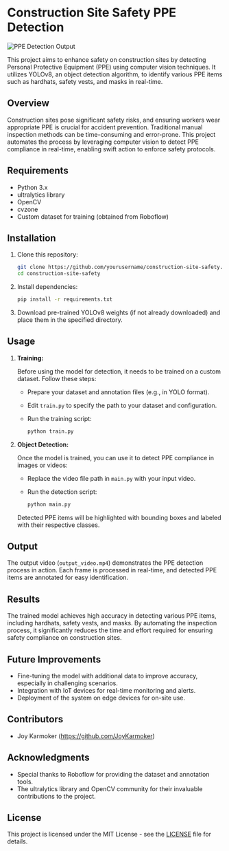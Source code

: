 # Construction Site Safety PPE Detection

![PPE Detection Output](demo.gif)

This project aims to enhance safety on construction sites by detecting Personal Protective Equipment (PPE) using computer vision techniques. It utilizes YOLOv8, an object detection algorithm, to identify various PPE items such as hardhats, safety vests, and masks in real-time.

## Overview

Construction sites pose significant safety risks, and ensuring workers wear appropriate PPE is crucial for accident prevention. Traditional manual inspection methods can be time-consuming and error-prone. This project automates the process by leveraging computer vision to detect PPE compliance in real-time, enabling swift action to enforce safety protocols.

## Requirements

- Python 3.x
- ultralytics library
- OpenCV
- cvzone
- Custom dataset for training (obtained from Roboflow)

## Installation

1. Clone this repository:

    ```bash
    git clone https://github.com/yourusername/construction-site-safety.git
    cd construction-site-safety
    ```

2. Install dependencies:

    ```bash
    pip install -r requirements.txt
    ```

3. Download pre-trained YOLOv8 weights (if not already downloaded) and place them in the specified directory.

## Usage

1. **Training:**

    Before using the model for detection, it needs to be trained on a custom dataset. Follow these steps:

    - Prepare your dataset and annotation files (e.g., in YOLO format).
    - Edit `train.py` to specify the path to your dataset and configuration.
    - Run the training script:

        ```bash
        python train.py
        ```

2. **Object Detection:**

    Once the model is trained, you can use it to detect PPE compliance in images or videos:

    - Replace the video file path in `main.py` with your input video.
    - Run the detection script:

        ```bash
        python main.py
        ```

    Detected PPE items will be highlighted with bounding boxes and labeled with their respective classes.

## Output

The output video (`output_video.mp4`) demonstrates the PPE detection process in action. Each frame is processed in real-time, and detected PPE items are annotated for easy identification.

## Results

The trained model achieves high accuracy in detecting various PPE items, including hardhats, safety vests, and masks. By automating the inspection process, it significantly reduces the time and effort required for ensuring safety compliance on construction sites.

## Future Improvements

- Fine-tuning the model with additional data to improve accuracy, especially in challenging scenarios.
- Integration with IoT devices for real-time monitoring and alerts.
- Deployment of the system on edge devices for on-site use.

## Contributors

- Joy Karmoker (https://github.com/JoyKarmoker)

## Acknowledgments

- Special thanks to Roboflow for providing the dataset and annotation tools.
- The ultralytics library and OpenCV community for their invaluable contributions to the project.

## License

This project is licensed under the MIT License - see the [LICENSE](LICENSE) file for details.
